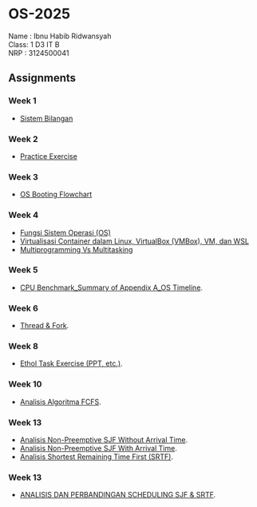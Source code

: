 # OS-2025
Name : Ibnu Habib Ridwansyah <br>
Class: 1 D3 IT B <br>
NRP  : 3124500041 <br>


## Assignments
### Week 1
- [Sistem Bilangan](https://github.com/ibnuhabibr/SisOp-2025/blob/main/Week%201/SisOp-2025.md)
  
### Week 2
- [Practice Exercise](https://github.com/ibnuhabibr/SisOp-2025/blob/main/Week%202/Chapter%201%20Practice%20Exercise.md)
  
### Week 3
- [OS Booting Flowchart](https://github.com/ibnuhabibr/SisOp-2025/blob/main/Week%203/OS%20Booting%20Flowchart.md)
  
### Week 4
- [Fungsi Sistem Operasi (OS)](https://github.com/ibnuhabibr/SisOp-2025/blob/main/Week%204/Fungsi%20Sistem%20Operasi%20(OS).md)
- [Virtualisasi Container dalam Linux, VirtualBox (VMBox), VM, dan WSL](https://github.com/ibnuhabibr/SisOp-2025/blob/main/Week%204/Multiprogramming%20Vs%20Multitasking.md)
- [Multiprogramming Vs Multitasking](https://github.com/ibnuhabibr/SisOp-2025/blob/main/Week%204/Virtualisasi%20Container%20dalam%20Linux%2C%20VirtualBox%20(VMBox)%2C%20VM%2C%20dan%20WSL.md)
  
### Week 5
- [CPU Benchmark_Summary of Appendix A_OS Timeline](https://github.com/ibnuhabibr/SisOp-2025/blob/main/Week%205/CPU%20Benchmark_Summary%20of%20Appendix%20A_OS%20Timeline.md).
  
### Week 6
- [Thread & Fork](https://github.com/ibnuhabibr/SisOp-2025/blob/main/Week%206/Thread%20%26%20Fork.md).
  
### Week 8
- [Ethol Task Exercise (PPT, etc.)](https://github.com/ibnuhabibr/SisOp-2025/blob/main/Week%208/Ethol%20Task%20Exercise%20(PPT%2C%20etc.).md).

### Week 10
- [Analisis Algoritma FCFS](https://github.com/ibnuhabibr/SisOp-2025/blob/main/Week%2010/Analisis%20Algoritma%20FCFS.md).

### Week 13
- [Analisis Non-Preemptive SJF Without Arrival Time](https://github.com/ibnuhabibr/SisOp-2025/blob/main/Week%2013/Analisis%20Non-Preemptive%20SJF%20Without%20Arrival%20Time.md).
- [Analisis Non-Preemptive SJF With Arrival Time](https://github.com/ibnuhabibr/SisOp-2025/blob/main/Week%2013/Analisis%20Non-Preemptive%20SJF%20With%20Arrival%20Time.md).
- [Analisis Shortest Remaining Time First (SRTF)](https://github.com/ibnuhabibr/SisOp-2025/blob/main/Week%2013/Analisis%20Shortest%20Remaining%20Time%20First%20(SRTF).md).

### Week 13
- [ANALISIS DAN PERBANDINGAN SCHEDULING SJF & SRTF](https://www.youtube.com/watch?v=79zzU0oIxtE).
